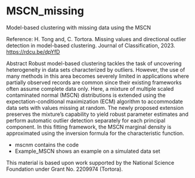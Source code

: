 # MSCN_missing
Model-based clustering with missing data using the MSCN

Reference: H. Tong and, C. Tortora. Missing values and directional outlier detection 
in model-based clustering. Journal of Classification, 2023. 
https://rdcu.be/dpYfD

Abstract
Robust model-based clustering tackles the task of uncovering heterogeneity in data
sets characterized by outliers. However, the use of many methods in this area becomes
severely limited in applications where partially observed records are common since their
existing frameworks often assume complete data only. Here, a mixture of multiple scaled
contaminated normal (MSCN) distributions is extended using the expectation-conditional
maximization (ECM) algorithm to accommodate data sets with values missing at random.
The newly proposed extension preserves the mixture’s capability to yield robust parameter
estimates and perform automatic outlier detection separately for each principal
component. In this fitting framework, the MSCN marginal density is approximated using
the inversion formula for the characteristic function. 


- mscnm contains the code
- Example_MSCN shows an example on a simulated data set

This material is based upon work supported by the National Science Foundation under
Grant No. 2209974 (Tortora).
